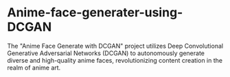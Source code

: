 # Anime-face-generater-using-DCGAN
The "Anime Face Generate with DCGAN" project utilizes Deep Convolutional Generative Adversarial Networks (DCGAN) to autonomously generate diverse and high-quality anime faces, revolutionizing content creation in the realm of anime art.
